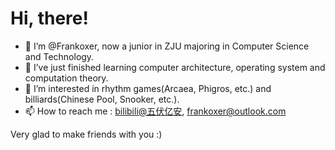 # Hi, there!
- 👋 I’m @Frankoxer, now a junior in ZJU majoring in Computer Science and Technology.
- 🌱 I’ve just finished learning computer architecture, operating system and computation theory.
- 👀 I’m interested in rhythm games(Arcaea, Phigros, etc.) and billiards(Chinese Pool, Snooker, etc.).
- 📫 How to reach me : [bilibili@五伏亿安](https://space.bilibili.com/85414704), frankoxer@outlook.com

Very glad to make friends with you :)

<!---
Frankoxer/Frankoxer is a ✨ special ✨ repository because its `README.md` (this file) appears on your GitHub profile.
You can click the Preview link to take a look at your changes.
--->
